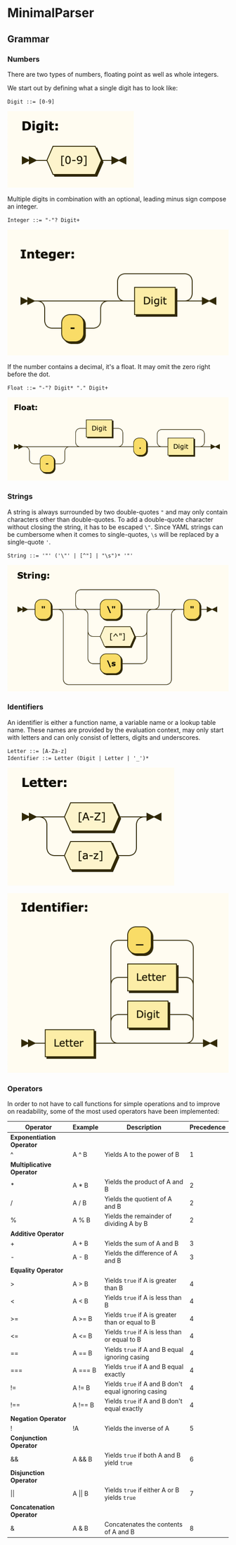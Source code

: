 # MinimalParser

## Grammar

### Numbers

There are two types of numbers, floating point as well as whole integers.

We start out by defining what a single digit has to look like:

```ebnf
Digit ::= [0-9]
```

![digit](readme_images/railroad_digit.png)

Multiple digits in combination with an optional, leading minus sign compose an integer.

```ebnf
Integer ::= "-"? Digit+
```
![integer](readme_images/railroad_integer.png)

If the number contains a decimal, it's a float. It may omit the zero right before the dot.

```ebnf
Float ::= "-"? Digit* "." Digit+
```
![float](readme_images/railroad_float.png)

### Strings

A string is always surrounded by two double-quotes `"` and may only contain characters other than
double-quotes. To add a double-quote character without closing the string, it has to be escaped `\"`.
Since YAML strings can be cumbersome when it comes to single-quotes, `\s` will be replaced by a single-quote `'`.

```ebnf
String ::= '"' ('\"' | [^"] | "\s")* '"'
```

![string](readme_images/railroad_string.png)

### Identifiers

An identifier is either a function name, a variable name or a lookup table name. These names are provided by the
evaluation context, may only start with letters and can only consist of letters, digits and underscores.

```ebnf
Letter ::= [A-Za-z]
Identifier ::= Letter (Digit | Letter | '_')*
```
![letter](readme_images/railroad_letter.png)

![identifier](readme_images/railroad_identifier.png)

### Operators

In order to not have to call functions for simple operations and to improve on readability,
some of the most used operators have been implemented:

| Operator                    | Example          | Description                                          | Precedence |
|-----------------------------|------------------|------------------------------------------------------|------------|
| **Exponentiation Operator** |
| ^                           | A ^ B            | Yields A to the power of B                           | 1          |
| **Multiplicative Operator** |
| *                           | A * B            | Yields the product of A and B                        | 2          |
| /                           | A / B            | Yields the quotient of A and B                       | 2          |
| %                           | A % B            | Yields the remainder of dividing A by B              | 2          |
| **Additive Operator**       |
| +                           | A + B            | Yields the sum of A and B                            | 3          |
| -                           | A - B            | Yields the difference of A and B                     | 3          |
| **Equality Operator**       |
| \>                          | A \> B           | Yields `true` if A is greater than B                 | 4          |
| <                           | A < B            | Yields `true` if A is less than B                    | 4          |
| \>=                         | A \>= B          | Yields `true` if A is greater than or equal to B     | 4          |
| <=                          | A <= B           | Yields `true` if A is less than or equal to B        | 4          |
| ==                          | A == B           | Yields `true` if A and B equal ignoring casing       | 4          |
| ===                         | A === B          | Yields `true` if A and B equal exactly               | 4          |
| !=                          | A != B           | Yields `true` if A and B don't equal ignoring casing | 4          |
| !==                         | A !== B          | Yields `true` if A and B don't equal exactly         | 4          |
| **Negation Operator**       |
| !                           | !A               | Yields the inverse of A                              | 5          |
| **Conjunction Operator**    |
| &&                          | A && B           | Yields `true` if both A and B yield `true`           | 6          |
| **Disjunction Operator**    |
| &#124;&#124;                | A &#124;&#124; B | Yields `true` if either A or B yields `true`         | 7          |
| **Concatenation Operator**  |
| &                           | A & B            | Concatenates the contents of A and B                 | 8          |
